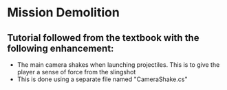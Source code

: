 # Mission Demolition
## Tutorial followed from the textbook with the following enhancement:
  - The main camera shakes when launching projectiles. This is to give the player a sense of force from the slingshot
  - This is done using a separate file named "CameraShake.cs"
